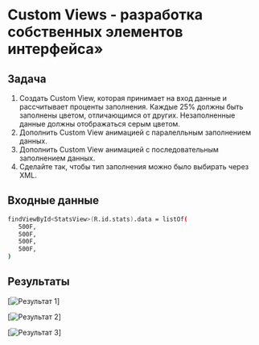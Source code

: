 # Custom Views - разработка собственных элементов интерфейса»

## Задача
 1. Создать Custom View, которая принимает на вход данные и рассчитывает проценты заполнения. Каждые 25% должны быть заполнены цветом, отличающимся от других. Незаполненные данные должны отображаться серым цветом.
 2. Дополнить Custom View анимацией с паралелльным заполнением данных.
 3. Дополнить Custom View анимацией с последовательным заполнением данных.
 4. Сделайте так, чтобы тип заполнения можно было выбирать через XML.
## Входные данные
 
 ```sh
 findViewById<StatsView>(R.id.stats).data = listOf(
    500F,
    500F,
    500F,
    500F,
)
```

## Результаты
 [![Результат 1](https://raw.githubusercontent.com/ERokhmanko/Custom-View-Animations-/120049c12323eece62e73b9caef8db632d2e1f51/CustomView.jpg)]
 
  [![Результат 2](https://raw.githubusercontent.com/ERokhmanko/Custom-View-Animations-/b16d091386cadcac25c8dfac53b49e1752705102/gif.gif)]
 
  [![Результат 3](https://raw.githubusercontent.com/ERokhmanko/Custom-View-Animations-/b16d091386cadcac25c8dfac53b49e1752705102/sequential.png)]
